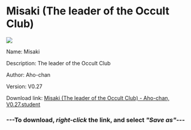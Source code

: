 # Misaki (The leader of the Occult Club)

<img src = "https://raw.githubusercontent.com/Arbiter1223/Koukou-Gurashi-Custom-Students/master/Students/Files/Misaki%20(The%20leader%20of%20the%20Occult%20Club).png">

Name: Misaki

Description: The leader of the Occult Club

Author: Aho-chan

Version: V0.27

Download link: <a href="https://raw.githubusercontent.com/Arbiter1223/Koukou-Gurashi-Custom-Students/master/Students/Files/Misaki%20(The%20leader%20of%20the%20Occult%20Club)%20-%20Aho-chan%2C%20V0.27.student">Misaki (The leader of the Occult Club) - Aho-chan, V0.27.student</a>

### ---**To download, _right-click_ the link, and select _"Save as"_**---
